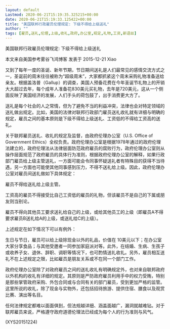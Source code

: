 ```yaml
---
layout: default
Lastmod: 2020-06-21T15:19:35.325215+00:00
date: 2020-06-21T15:19:33.125422+00:00
title: "美国联邦行政雇员伦理规定: 下级不得给上级送礼"
author: ""
tags: [雇员,送礼,伦理,上级,收礼,政府,办公室,规定,礼物,工资,新语丝]
---
```


美国联邦行政雇员伦理规定: 下级不得给上级送礼

本文来自美国参考雾谷飞鸿博客 发表于 2015-12-21 Xiao

又到了每年一度的圣诞、新年节期，节日期间送礼是人们最常见的感情交流方式之一，圣诞前的周末往往被称为“超级周末”，大家都抓紧这个周末采购礼物准备送给亲友。根据盖洛普（Gallup）的调查，美国人预备花费在今年圣诞节礼物上的开销大大超过去年，每个成年人准备花830美元买礼物，去年是720美元，这从一个侧面反映了美国经济的发展，人们手头的荷包鼓了，出手消费更大方了。

送礼是每个社会的人之常情，但为了避免不当的利益冲突，法律也会对特定领域的送礼做出规定。比如，美国的法律对联邦行政部门雇员送礼收礼就有详细与明确的规定，雇员之间的基本原则是下级不得给上级送礼、工资低的不得给工资高的送礼。

关于联邦雇员送礼、收礼的规定及监督，由政府伦理办公室（U.S. Office of Government Ethics）全权负责。政府伦理办公室是根据1978年通过的政府伦理法建立的，政府伦理法从法律层面防范政府雇员的腐败行为，政府伦理办公室则从操作层面规范了政府雇员的具体行为准则，根据政府伦理办公室的解释，如果行政部门雇员给上级主管送礼，一方面可能会令同事怀疑送礼者有特殊目的获得不当待遇，另一方面也可能使其他同事感到压力，不得不送礼给上级。因此，政府伦理办公室对雇员间送礼做如下具体规定：

雇员不得给送礼给上级主管。

工资高的雇员不得接受比自己工资低的雇员的礼物，但该雇员不是自己的下属或朋友则当别论。

雇员不得向其他员工要求送礼给自己的上级，或给其他员工的上级（即雇员A不得要求雇员B送礼给A的上级，或送礼给C的上级）。

上述规定在如下情况下可以有例外：

生日与节日，雇员可以给上级除现金以外的礼品，价值在 10美元以下；在办公室大家分享食品；与其他受邀者一同参加家庭派对等。此外，在结婚、生病、生孩子或收养子女、退休、辞职、调职等情况下，也可酌情送礼收礼。另外，雇员相互送礼不在上述规定之限，比如雇员是朋友关系或不在同一个部门工作。

政府伦理办公室除了对政府雇员之间的送礼收礼有明确规定外，也对来自联邦政府以外机构的收礼有详细的规定。其原则是严防政府雇员利用手中的权力受贿，特别是那些掌管政府采购、外包合同或与合同有关的部门雇员，受到更加严格的监管。这里所说的收礼，除了现金与实物外，还包括招待旅游、提供住宿、膳食以及观赏比赛、演出等名目。

任何法律规定都难以面面俱到，但法规越详细、涵盖面越广，漏洞就越难钻。对于联邦雇员来说，严格遵守政府道德伦理法已经成为每个人的行为准则与风气。

(XYS20151224)

